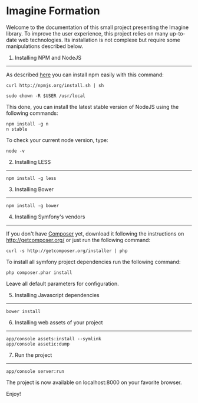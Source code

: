 Imagine Formation
=================

Welcome to the documentation of this small project presenting the Imagine
library. To improve the user experience, this project relies on many up-to-date
web technologies. Its installation is not complexe but require some
manipulations described below.

1) Installing NPM and NodeJS
----------------------------

As described [here][1] you can install npm easily with this command:

    curl http://npmjs.org/install.sh | sh

    sudo chown -R $USER /usr/local

This done, you can install the latest stable version of NodeJS using the
following commands:

    npm install -g n
    n stable

To check your current node version, type:

    node -v

2) Installing LESS
------------------

    npm install -g less

3) Installing Bower
-------------------

    npm install -g bower

4) Installing Symfony's vendors
-------------------------------

If you don't have [Composer][2] yet, download it following the instructions on
http://getcomposer.org/ or just run the following command:

    curl -s http://getcomposer.org/installer | php

To install all symfony project dependencies run the following command:

    php composer.phar install

Leave all default parameters for configuration.

5) Installing Javascript dependencies
-------------------------------------

    bower install

6) Installing web assets of your project
----------------------------------------

    app/console assets:install --symlink
    app/console assetic:dump

7) Run the project
------------------

    app/console server:run

The project is now available on localhost:8000 on your favorite browser.

Enjoy!

[1]:  http://howtonode.org/introduction-to-npm
[2]:  http://getcomposer.org/

